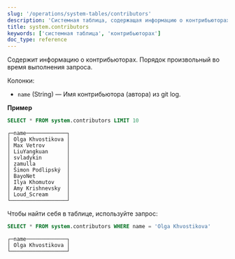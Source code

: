 ```yaml
---
slug: '/operations/system-tables/contributors'
description: 'Системная таблица, содержащая информацию о контрибьюторах.'
title: system.contributors
keywords: ['системная таблица', 'контрибьюторах']
doc_type: reference
---
```

Содержит информацию о контрибьюторах. Порядок произвольный во время выполнения запроса.

Колонки:

- `name` (String) — Имя контрибьютора (автора) из git log.

**Пример**

```sql
SELECT * FROM system.contributors LIMIT 10
```

```text
┌─name─────────────┐
│ Olga Khvostikova │
│ Max Vetrov       │
│ LiuYangkuan      │
│ svladykin        │
│ zamulla          │
│ Šimon Podlipský  │
│ BayoNet          │
│ Ilya Khomutov    │
│ Amy Krishnevsky  │
│ Loud_Scream      │
└──────────────────┘
```

Чтобы найти себя в таблице, используйте запрос:

```sql
SELECT * FROM system.contributors WHERE name = 'Olga Khvostikova'
```

```text
┌─name─────────────┐
│ Olga Khvostikova │
└──────────────────┘
```
